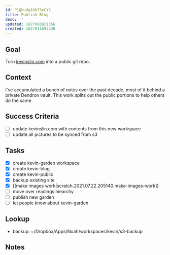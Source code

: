 ```yaml
---
id: P1Qbudq16kT3xCYS
title: Publish Blog
desc: ''
updated: 1627080821356
created: 1627011693338
---
```



## Goal
<!-- What are you trying to accomplish -->

Turn [kevinslin.com](https://kevinslin.com) into a public git repo.

## Context
<!-- Background information -->

I've accumulated a bunch of notes over the past decade, most of it behind a private Dendron vault. This work splits out the public portions to help others do the same

## Success Criteria
<!-- milestones for this project -->
- [ ] update kevinslin.com with contents from this new workspace
- [ ] update all pictures to be synced from s3

## Tasks
<!-- use this space to track current tasks. alternatively, you can also link to your daily journal note -->
- [x] create kevin-garden workspace
- [x] create kevin-blog
- [x] create kevin-public
- [x] backup existing site
- [x] [[make images work|scratch.2021.07.22.205140.make-images-work]]
- [ ] move over readings hiearchy
- [ ] publish new garden
- [ ] let people know about kevin-garden

## Lookup
<!-- relevant prior work or resources -->
- backup: ~/Dropbox/Apps/Noah/workspaces/kevin/s3-backup

## Notes
<!-- use this space for arbitrary notes -->

